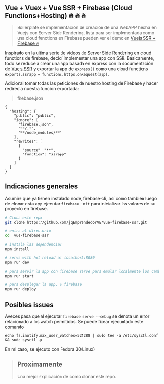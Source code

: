 ## Vue + Vuex + Vue SSR + Firebase (Cloud Functions+Hosting) :fire: :fire: :fire:

> Boilerplate de implementación de creación de una WebAPP hecha en Vuejs con Server Side Rendering, lista para ser implementada como una cloud functions en Firebase pueden ver el demo en [Vuejs SSR + Firebase :fire:](https://vue-firebase-ssr.firebaseapp.com/) 

Inspirado en la ultima serie de videos de Server Side Rendering en cloud functions de firebase, decidí implementar una app con SSR. Basicamente, todo se reduce a crear una app basada en express con la documentación de [Vuejs SSR](https://ssr.vuejs.org/en/) y exportar la app de `express()` como una cloud functions `exports.ssrapp = functions.https.onRequest(app)`.

Adicional tomar todas las peticiones de nuestro hosting de Firebase y hacer redirecta nuestra funcion exportada: 

> firebase.json
```
{
  "hosting": {
    "public": "public",
    "ignore": [
      "firebase.json",
      "**/.*",
      "**/node_modules/**"
    ],
    "rewrites": [
      {
        "source": "**",
        "function": "ssrapp"
      }
    ]
  }
}

```

## Indicaciones generales

Asumire que ya tienen instalado node, firebase-cli, así como también luego de clonar esta app ejecutar `firebase init` para inicializar los valores de su proyecto en firebase.

``` bash
# Clona este repo
git clone https://github.com/jqEmprendedorVE/vue-firebase-ssr.git 

# entra al directorio 
cd  vue-firebase-ssr

# instala las dependencias
npm install

# serve with hot reload at localhost:8080
npm run dev

# para servir la app con firebase serve para emular localmente los cambios hechos en dev
npm run start

# para desplegar la app, a firebase
npm run deploy

```

## Posibles issues

Aveces pasa que al ejecutar `firebase serve --debug` se denota un error relacionado a los watch permitidos. Se puede fixear ejecuntado este comando
```
echo fs.inotify.max_user_watches=524288 | sudo tee -a /etc/sysctl.conf && sudo sysctl -p 
```
En mi caso, se ejecuto con Fedora 30(Linux)

> ## Proximamente
> Una mejor explicación de como clonar este repo.
